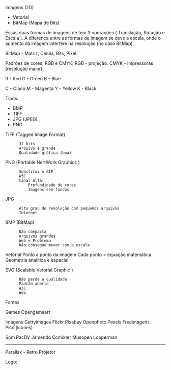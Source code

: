 Imagens (2D)

- Vetorial
- BitMap (Mapa de Bits)

Essas duas formas de imagens de tem 3 operações ( Translação, Rotação e Escala ).
A diferença entre as formas de imagem se deve a escala, onde o aumento da imagem interfere na resolução (no caso BitMap).

BitMap - Matriz, Célula, Bits, Pixel.

Padrões de cores, RGB e CMYK.
RGB - projeção.
CMYK - impressoras (resolução maior).

R - Red
G - Green
B - Blue


C -  Ciano
M - Magenta
Y - Yellow
K - Black

Tipos:
- BMP
- TIFF
- JPG (JPEG)
- PNG

TIFF  (Tagged Image Format)

          32 bits
          Arquivo é grande
          Qualidade gráfica (boa)

PNG (Portable NertWork Graphics )

          Substitui o GIF
          W3C
          Canal Alfa:
              Profundidade de cores
              Imagens sem fundos

JPG 

          Alto grau de resolução com pequenos arquivos
          Internet

BMP (BitMap)

          Não compacta 
          Arquivos grandes
          Web = Problema  
          Não consegue mexer com a escala

Vetorial
Ponto a ponto da imagem
Cada ponto = equação matemática
Geometria analítica e espacial 

SVG (Scalable Vetorial Graphic )

          Não perde a qualidade
          Padrão aberto
          W3C
          Web


Fontes

Games
Opengameart

Imagens
Gettyimages
Flickr
Pixabay
Openphoto
Pexels
Freeimagens
Picol(icones)

Som
PacDV
Jamendo
Ccmixter
Musopen
Looperman


---


Parallax - Retro Projetor

Logo:

[](/IFSP/images/Logo.jpg)

